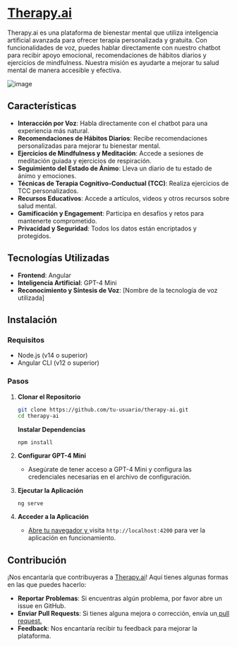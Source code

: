 # [Therapy.ai](http://Therapy.ai)

Therapy.ai es una plataforma de bienestar mental que utiliza inteligencia artificial avanzada para ofrecer terapia personalizada y gratuita. Con funcionalidades de voz, puedes hablar directamente con nuestro chatbot para recibir apoyo emocional, recomendaciones de hábitos diarios y ejercicios de mindfulness. Nuestra misión es ayudarte a mejorar tu salud mental de manera accesible y efectiva.

![image](https://github.com/user-attachments/assets/4d755c92-ff08-4e4a-ae55-fde592dfe9a6)


## Características

- **Interacción por Voz**: Habla directamente con el chatbot para una experiencia más natural.
- **Recomendaciones de Hábitos Diarios**: Recibe recomendaciones personalizadas para mejorar tu bienestar mental.
- **Ejercicios de Mindfulness y Meditación**: Accede a sesiones de meditación guiada y ejercicios de respiración.
- **Seguimiento del Estado de Ánimo**: Lleva un diario de tu estado de ánimo y emociones.
- **Técnicas de Terapia Cognitivo-Conductual (TCC)**: Realiza ejercicios de TCC personalizados.
- **Recursos Educativos**: Accede a artículos, videos y otros recursos sobre salud mental.
- **Gamificación y Engagement**: Participa en desafíos y retos para mantenerte comprometido.
- **Privacidad y Seguridad**: Todos los datos están encriptados y protegidos.

## Tecnologías Utilizadas

- **Frontend**: Angular
- **Inteligencia Artificial**: GPT-4 Mini
- **Reconocimiento y Síntesis de Voz**: \[Nombre de la tecnología de voz utilizada\]

## Instalación

### Requisitos

- Node.js (v14 o superior)
- Angular CLI (v12 o superior)

### Pasos

1. **Clonar el Repositorio**

   ```bash
   git clone https://github.com/tu-usuario/therapy-ai.git
   cd therapy-ai
   ```

   **Instalar Dependencias**

   ```
   npm install
   ```

2. **Configurar GPT-4 Mini**

   - Asegúrate de tener acceso a GPT-4 Mini y configura las credenciales necesarias en el archivo de configuración.

3. **Ejecutar la Aplicación**

   ```
   ng serve
   ```

4. **Acceder a la Aplicación**

   - [Abre tu navegador y ](http://localhost:4200)visita `http://localhost:4200` para ver la aplicación en funcionamiento.

## **Contribución**

¡Nos encantaría que contribuyeras a [Therapy.ai](http://Therapy.ai)! Aquí tienes algunas formas en las que puedes hacerlo:

- **Reportar Problemas**: Si encuentras algún problema, por favor abre un issue en GitHub.
- **Enviar Pull Requests**: Si tienes alguna mejora o corrección, envía un[ pull request.](http://request.Feedback)
- **Feedback**: Nos encantaría recibir tu feedback para mejorar la plataforma.

#
